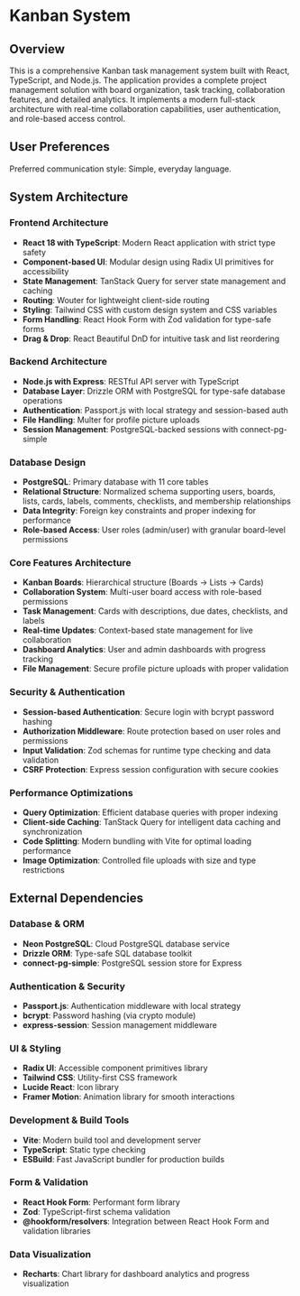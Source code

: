 # Kanban System

## Overview

This is a comprehensive Kanban task management system built with React, TypeScript, and Node.js. The application provides a complete project management solution with board organization, task tracking, collaboration features, and detailed analytics. It implements a modern full-stack architecture with real-time collaboration capabilities, user authentication, and role-based access control.

## User Preferences

Preferred communication style: Simple, everyday language.

## System Architecture

### Frontend Architecture
- **React 18 with TypeScript**: Modern React application with strict type safety
- **Component-based UI**: Modular design using Radix UI primitives for accessibility
- **State Management**: TanStack Query for server state management and caching
- **Routing**: Wouter for lightweight client-side routing
- **Styling**: Tailwind CSS with custom design system and CSS variables
- **Form Handling**: React Hook Form with Zod validation for type-safe forms
- **Drag & Drop**: React Beautiful DnD for intuitive task and list reordering

### Backend Architecture
- **Node.js with Express**: RESTful API server with TypeScript
- **Database Layer**: Drizzle ORM with PostgreSQL for type-safe database operations
- **Authentication**: Passport.js with local strategy and session-based auth
- **File Handling**: Multer for profile picture uploads
- **Session Management**: PostgreSQL-backed sessions with connect-pg-simple

### Database Design
- **PostgreSQL**: Primary database with 11 core tables
- **Relational Structure**: Normalized schema supporting users, boards, lists, cards, labels, comments, checklists, and membership relationships
- **Data Integrity**: Foreign key constraints and proper indexing for performance
- **Role-based Access**: User roles (admin/user) with granular board-level permissions

### Core Features Architecture
- **Kanban Boards**: Hierarchical structure (Boards → Lists → Cards)
- **Collaboration System**: Multi-user board access with role-based permissions
- **Task Management**: Cards with descriptions, due dates, checklists, and labels
- **Real-time Updates**: Context-based state management for live collaboration
- **Dashboard Analytics**: User and admin dashboards with progress tracking
- **File Management**: Secure profile picture uploads with proper validation

### Security & Authentication
- **Session-based Authentication**: Secure login with bcrypt password hashing
- **Authorization Middleware**: Route protection based on user roles and permissions
- **Input Validation**: Zod schemas for runtime type checking and data validation
- **CSRF Protection**: Express session configuration with secure cookies

### Performance Optimizations
- **Query Optimization**: Efficient database queries with proper indexing
- **Client-side Caching**: TanStack Query for intelligent data caching and synchronization
- **Code Splitting**: Modern bundling with Vite for optimal loading performance
- **Image Optimization**: Controlled file uploads with size and type restrictions

## External Dependencies

### Database & ORM
- **Neon PostgreSQL**: Cloud PostgreSQL database service
- **Drizzle ORM**: Type-safe SQL database toolkit
- **connect-pg-simple**: PostgreSQL session store for Express

### Authentication & Security
- **Passport.js**: Authentication middleware with local strategy
- **bcrypt**: Password hashing (via crypto module)
- **express-session**: Session management middleware

### UI & Styling
- **Radix UI**: Accessible component primitives library
- **Tailwind CSS**: Utility-first CSS framework
- **Lucide React**: Icon library
- **Framer Motion**: Animation library for smooth interactions

### Development & Build Tools
- **Vite**: Modern build tool and development server
- **TypeScript**: Static type checking
- **ESBuild**: Fast JavaScript bundler for production builds

### Form & Validation
- **React Hook Form**: Performant form library
- **Zod**: TypeScript-first schema validation
- **@hookform/resolvers**: Integration between React Hook Form and validation libraries

### Data Visualization
- **Recharts**: Chart library for dashboard analytics and progress visualization